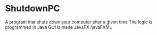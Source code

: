 # ShutdownPC
A program that shuts down your computer after a given time
The logic is programmed in Java
GUI is made JavaFX /javaFXML
